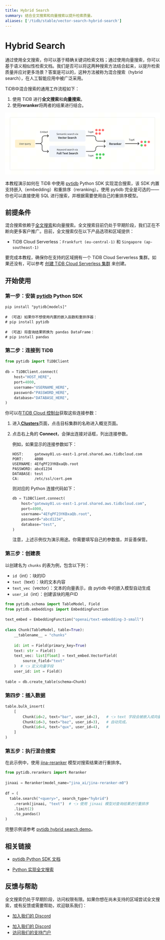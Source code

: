 ```yaml
---
title: Hybrid Search
summary: 结合全文搜索和向量搜索以提升检索质量。
aliases: ['/tidb/stable/vector-search-hybrid-search']
---
```


# Hybrid Search

通过使用全文搜索，你可以基于精确关键词检索文档；通过使用向量搜索，你可以基于语义相似性检索文档。我们是否可以将这两种搜索方法结合起来，以提升检索质量并应对更多场景？答案是可以的，这种方法被称为混合搜索（hybrid search），在人工智能应用中被广泛采用。

TiDB中混合搜索的通用工作流程如下：

1. 使用 TiDB 进行**全文搜索**和**向量搜索**。
2. 使用**reranker**将两者的结果进行结合。

![Hybrid Search](/media/vector-search/hybrid-search-overview.svg)

本教程演示如何在 TiDB 中使用 [pytidb](https://github.com/pingcap/pytidb) Python SDK 实现混合搜索，该 SDK 内置支持嵌入（embedding）和重排序（reranking）。使用 pytidb 完全是可选的——你也可以直接使用 SQL 进行搜索，并根据需要使用自己的重排序模型。

## 前提条件

混合搜索依赖于[全文搜索](/tidb-cloud/vector-search-full-text-search-python.md)和向量搜索。全文搜索目前仍处于早期阶段，我们正在不断向更多客户推广。目前，全文搜索仅在以下产品选项和区域提供：

- TiDB Cloud Serverless：`Frankfurt (eu-central-1)` 和 `Singapore (ap-southeast-1)`

要完成本教程，确保你在支持的区域拥有一个 TiDB Cloud Serverless 集群。如果还没有，可以参考 [创建 TiDB Cloud Serverless 集群](/develop/dev-guide-build-cluster-in-cloud.md) 来创建。

## 开始使用

### 第一步：安装 [pytidb](https://github.com/pingcap/pytidb) Python SDK

```shell
pip install "pytidb[models]"

# （可选）如果你不想使用内置的嵌入函数和重排序器：
# pip install pytidb

# （可选）将查询结果转换为 pandas DataFrame：
# pip install pandas
```

### 第二步：连接到 TiDB

```python
from pytidb import TiDBClient

db = TiDBClient.connect(
    host="HOST_HERE",
    port=4000,
    username="USERNAME_HERE",
    password="PASSWORD_HERE",
    database="DATABASE_HERE",
)
```

你可以在[TiDB Cloud 控制台](https://tidbcloud.com)获取这些连接参数：

1. 进入[**Clusters**](https://tidbcloud.com/project/clusters)页面，点击目标集群的名称进入概览页面。

2. 点击右上角的 **Connect**，会弹出连接对话框，列出连接参数。

   例如，如果显示的连接参数如下：

   ```text
   HOST:     gateway01.us-east-1.prod.shared.aws.tidbcloud.com
   PORT:     4000
   USERNAME: 4EfqPF23YKBxaQb.root
   PASSWORD: abcd1234
   DATABASE: test
   CA:       /etc/ssl/cert.pem
   ```

   则对应的 Python 连接代码如下：

   ```python
   db = TiDBClient.connect(
       host="gateway01.us-east-1.prod.shared.aws.tidbcloud.com",
       port=4000,
       username="4EfqPF23YKBxaQb.root",
       password="abcd1234",
       database="test",
   )
   ```

   注意，上述示例仅为演示用途。你需要填写自己的参数值，并妥善保管。

### 第三步：创建表

以创建名为 `chunks` 的表为例，包含以下列：

- `id`（int）：块的ID
- `text`（text）：块的文本内容
- `text_vec`（vector）：文本的向量表示，由 pytidb 中的嵌入模型自动生成
- `user_id`（int）：创建该块的用户ID

```python
from pytidb.schema import TableModel, Field
from pytidb.embeddings import EmbeddingFunction

text_embed = EmbeddingFunction("openai/text-embedding-3-small")

class Chunk(TableModel, table=True):
    __tablename__ = "chunks"

    id: int = Field(primary_key=True)
    text: str = Field()
    text_vec: list[float] = text_embed.VectorField(
        source_field="text"
    )  # 👈 定义向量字段
    user_id: int = Field()

table = db.create_table(schema=Chunk)
```

### 第四步：插入数据

```python
table.bulk_insert(
    [
        Chunk(id=2, text="bar", user_id=2),   # 👈 text 字段会被嵌入成向量并存储在 "text_vec" 字段中
        Chunk(id=3, text="baz", user_id=3),   # 自动完成。
        Chunk(id=4, text="qux", user_id=4),   # 
    ]
)
```

### 第五步：执行混合搜索

在此示例中，使用 [jina-reranker](https://huggingface.co/jinaai/jina-reranker-m0) 模型对搜索结果进行重排序。

```python
from pytidb.rerankers import Reranker

jinaai = Reranker(model_name="jina_ai/jina-reranker-m0")

df = (
  table.search("<query>", search_type="hybrid")
    .rerank(jinaai, "text")  # 👈 使用 jinaai 模型对查询结果进行重排序
    .limit(2)
    .to_pandas()
)
```

完整示例请参考 [pytidb hybrid search demo](https://github.com/pingcap/pytidb/tree/main/examples/hybrid_search)。

## 相关链接

- [pytidb Python SDK 文档](https://github.com/pingcap/pytidb)

- [Python 实现全文搜索](/tidb-cloud/vector-search-full-text-search-python.md)

## 反馈与帮助

全文搜索仍处于早期阶段，访问权限有限。如果你想在尚未支持的区域尝试全文搜索，或有反馈或需要帮助，欢迎联系我们：

<CustomContent platform="tidb">

- [加入我们的 Discord](https://discord.gg/zcqexutz2R)

</CustomContent>

<CustomContent platform="tidb-cloud">

- [加入我们的 Discord](https://discord.gg/zcqexutz2R)
- [访问我们的支持门户](https://tidb.support.pingcap.com/)

</CustomContent>
